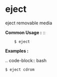 # eject

eject removable media

**Common Usage :**  ::

		$ eject


**Examples :**

.. code-block:: bash

    $ eject cdrom

